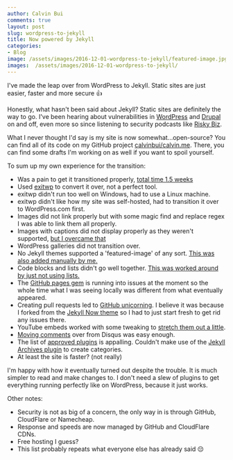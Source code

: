 ```yaml
---
author: Calvin Bui
comments: true
layout: post
slug: wordpress-to-jekyll
title: Now powered by Jekyll
categories:
- Blog
image: /assets/images/2016-12-01-wordpress-to-jekyll/featured-image.jpg
images:  /assets/images/2016-12-01-wordpress-to-jekyll/
---
```


I've made the leap over from WordPress to Jekyll. Static sites are just easier, faster and more secure :thumbsup:

<!-- more -->

Honestly, what hasn't been said about Jekyll? Static sites are definitely the way to go. I've been hearing about vulnerabilities in [WordPress](https://wpvulndb.com/) and [Drupal](https://www.drupal.org/security) on and off, even more so since listening to security podcasts like [Risky Biz](http://risky.biz/).

What I never thought I'd say is my site is now somewhat...open-source? You can find all of its code on my GitHub project [calvinbui/calvin.me](https://github.com/calvinbui/calvin.me). There, you can find some drafts I'm working on as well if you want to spoil yourself.

To sum up my own experience for the transition:

* Was a pain to get it transitioned properly, [total time 1.5 weeks](https://github.com/calvinbui/calvin.me/graphs/commit-activity)
* Used [exitwp](https://github.com/thomasf/exitwp) to convert it over, not a perfect tool.
* exitwp didn't run too well on Windows, had to use a Linux machine.
* exitwp didn't like how my site was self-hosted, had to transition it over to WordPress.com first.
* Images did not link properly but with some magic find and replace regex I was able to link them all properly.
* Images with captions did not display properly as they weren't supported, [but I overcame that](https://github.com/calvinbui/calvin.me/commits/master/_includes/caption.html)
* WordPress galleries did not transition over.
* No Jekyll themes supported a 'featured-image' of any sort. [This was also added manually by me.](https://github.com/calvinbui/calvin.me/commit/0d674dc8ac464c9e648d29ddbc69412f1db12651)
* Code blocks and lists didn't go well together. [This was worked around by just not using lists.](https://github.com/calvinbui/calvin.me/commit/72755d82330af82a411cf3bbd6d117d1514c5d5f)
* The [GitHub pages gem](https://github.com/github/pages-gem) is running into issues at the moment so the whole time what I was seeing locally was different from what eventually appeared.
* Creating pull requests led to [GitHub unicorning](https://github.com/503.html). I believe it was because I forked from the [Jekyll Now theme](https://github.com/barryclark/jekyll-now) so I had to just start fresh to get rid any issues there.
* YouTube embeds worked with some tweaking to [stretch them out a little](https://benmarshall.me/responsive-iframes/).
* [Moving comments](https://help.disqus.com/customer/portal/articles/466255-importing-comments-from-wordpress) over from Disqus was easy enough.
* The list of [approved plugins](https://pages.github.com/versions/) is appalling. Couldn't make use of the [Jekyll Archives plugin](https://github.com/jekyll/jekyll-archives) to create categories.
* At least the site is faster? \(not really\)

I'm happy with how it eventually turned out despite the trouble. It is much simpler to read and make changes to. I don't need a slew of plugins to get everything running perfectly like on WordPress, because it just works.

Other notes:

* Security is not as big of a concern, the only way in is through GitHub, CloudFlare or Namecheap.
* Response and speeds are now managed by GitHub and CloudFlare CDNs.
* Free hosting I guess?
* This list probably repeats what everyone else has already said :pensive:
